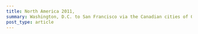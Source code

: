 ```yaml
---
title: North America 2011,
summary: Washington, D.C. to San Francisco via the Canadian cities of Ottawa, Toronto and Vancouver.
post_type: article
---
```

